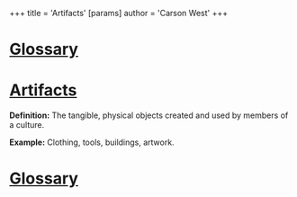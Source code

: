 +++
 title = 'Artifacts'
[params]
	author = 'Carson West'
+++
# [Glossary](./../glossary/)

# [Artifacts](./../artifacts/) 
**Definition:** The tangible, physical objects created and used by members of a culture.

**Example:** Clothing, tools, buildings, artwork.

# [Glossary](./../glossary/)